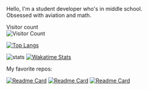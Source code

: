 Hello, I'm a student developer who's in middle school. <br>
Obsessed with aviation and math.

Visitor count <br>
![Visitor Count](https://profile-counter.glitch.me/Streakwind/count.svg)

[![Top Langs](https://github-readme-stats.vercel.app/api/top-langs/?username=Streakwind&layout=compact&theme=dark)](https://github.com/anuraghazra/github-readme-stats)

![stats](https://github-readme-stats.vercel.app/api?username=Streakwind&show_icons=true&theme=dark)
[![Wakatime Stats](https://github-readme-stats.vercel.app/api/wakatime?username=Streakwind&theme=dark)](https://github.com/anuraghazra/github-readme-stats)

My favorite repos:

[![Readme Card](https://github-readme-stats.vercel.app/api/pin/?username=Streakwind&repo=Monke&theme=dark)](https://github.com/anuraghazra/github-readme-stats)
[![Readme Card](https://github-readme-stats.vercel.app/api/pin/?username=Streakwind&repo=Include-Files&theme=dark)](https://github.com/anuraghazra/github-readme-stats)
[![Readme Card](https://github-readme-stats.vercel.app/api/pin/?username=Streakwind&repo=SomeRandomBot&theme=dark)](https://github.com/anuraghazra/github-readme-stats)
